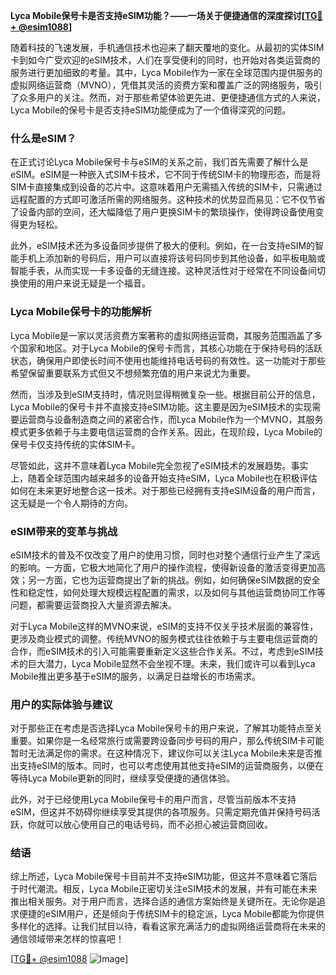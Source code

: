 **Lyca Mobile保号卡是否支持eSIM功能？——一场关于便捷通信的深度探讨[[TG💪+ @esim1088](https://t.me/s/esim1088)]**

随着科技的飞速发展，手机通信技术也迎来了翻天覆地的变化。从最初的实体SIM卡到如今广受欢迎的eSIM技术，人们在享受便利的同时，也开始对各类运营商的服务进行更加细致的考量。其中，Lyca Mobile作为一家在全球范围内提供服务的虚拟网络运营商（MVNO），凭借其灵活的资费方案和覆盖广泛的网络服务，吸引了众多用户的关注。然而，对于那些希望体验更先进、更便捷通信方式的人来说，Lyca Mobile的保号卡是否支持eSIM功能便成为了一个值得深究的问题。

### 什么是eSIM？

在正式讨论Lyca Mobile保号卡与eSIM的关系之前，我们首先需要了解什么是eSIM。eSIM是一种嵌入式SIM卡技术，它不同于传统SIM卡的物理形态，而是将SIM卡直接集成到设备的芯片中。这意味着用户无需插入传统的SIM卡，只需通过远程配置的方式即可激活所需的网络服务。这种技术的优势显而易见：它不仅节省了设备内部的空间，还大幅降低了用户更换SIM卡的繁琐操作，使得跨设备使用变得更为轻松。

此外，eSIM技术还为多设备同步提供了极大的便利。例如，在一台支持eSIM的智能手机上添加新的号码后，用户可以直接将该号码同步到其他设备，如平板电脑或智能手表，从而实现一卡多设备的无缝连接。这种灵活性对于经常在不同设备间切换使用的用户来说无疑是一个福音。

### Lyca Mobile保号卡的功能解析

Lyca Mobile是一家以灵活资费方案著称的虚拟网络运营商，其服务范围涵盖了多个国家和地区。对于Lyca Mobile的保号卡而言，其核心功能在于保持号码的活跃状态，确保用户即使长时间不使用也能维持电话号码的有效性。这一功能对于那些希望保留重要联系方式但又不想频繁充值的用户来说尤为重要。

然而，当涉及到eSIM支持时，情况则显得稍微复杂一些。根据目前公开的信息，Lyca Mobile的保号卡并不直接支持eSIM功能。这主要是因为eSIM技术的实现需要运营商与设备制造商之间的紧密合作，而Lyca Mobile作为一个MVNO，其服务模式更多依赖于与主要电信运营商的合作关系。因此，在现阶段，Lyca Mobile的保号卡仅支持传统的实体SIM卡。

尽管如此，这并不意味着Lyca Mobile完全忽视了eSIM技术的发展趋势。事实上，随着全球范围内越来越多的设备开始支持eSIM，Lyca Mobile也在积极评估如何在未来更好地整合这一技术。对于那些已经拥有支持eSIM设备的用户而言，这无疑是一个令人期待的方向。

### eSIM带来的变革与挑战

eSIM技术的普及不仅改变了用户的使用习惯，同时也对整个通信行业产生了深远的影响。一方面，它极大地简化了用户的操作流程，使得新设备的激活变得更加高效；另一方面，它也为运营商提出了新的挑战。例如，如何确保eSIM数据的安全性和稳定性，如何处理大规模远程配置的需求，以及如何与其他运营商协同工作等问题，都需要运营商投入大量资源去解决。

对于Lyca Mobile这样的MVNO来说，eSIM的支持不仅关乎技术层面的兼容性，更涉及商业模式的调整。传统MVNO的服务模式往往依赖于与主要电信运营商的合作，而eSIM技术的引入可能需要重新定义这些合作关系。不过，考虑到eSIM技术的巨大潜力，Lyca Mobile显然不会坐视不理。未来，我们或许可以看到Lyca Mobile推出更多基于eSIM的服务，以满足日益增长的市场需求。

### 用户的实际体验与建议

对于那些正在考虑是否选择Lyca Mobile保号卡的用户来说，了解其功能特点至关重要。如果你是一名经常旅行或需要跨设备同步号码的用户，那么传统SIM卡可能暂时无法满足你的需求。在这种情况下，建议你可以关注Lyca Mobile未来是否推出支持eSIM的版本。同时，也可以考虑使用其他支持eSIM的运营商服务，以便在等待Lyca Mobile更新的同时，继续享受便捷的通信体验。

此外，对于已经使用Lyca Mobile保号卡的用户而言，尽管当前版本不支持eSIM，但这并不妨碍你继续享受其提供的各项服务。只需定期充值并保持号码活跃，你就可以放心使用自己的电话号码，而不必担心被运营商回收。

### 结语

综上所述，Lyca Mobile保号卡目前并不支持eSIM功能，但这并不意味着它落后于时代潮流。相反，Lyca Mobile正密切关注eSIM技术的发展，并有可能在未来推出相关服务。对于用户而言，选择合适的通信方案始终是关键所在。无论你是追求便捷的eSIM用户，还是倾向于传统SIM卡的稳定派，Lyca Mobile都能为你提供多样化的选择。让我们拭目以待，看看这家充满活力的虚拟网络运营商将在未来的通信领域带来怎样的惊喜吧！

[[TG💪+ @esim1088](https://t.me/s/esim1088) ![Image](https://i.postimg.cc/4NQfJmqS/Snipaste-2025-05-13-00-14-12.png)]